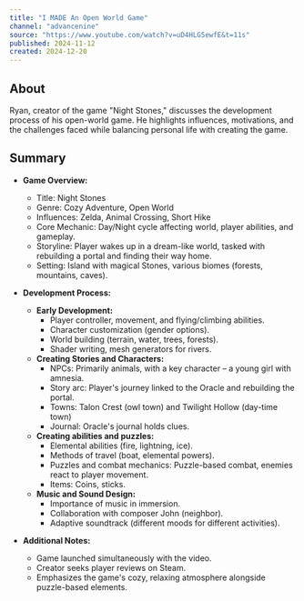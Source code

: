 ```yaml
---
title: "I MADE An Open World Game"
channel: "advancenine"
source: "https://www.youtube.com/watch?v=uD4HLG5ewfE&t=11s"
published: 2024-11-12
created: 2024-12-20
---
```

## About
Ryan, creator of the game "Night Stones," discusses the development process of his open-world game.  He highlights influences, motivations, and the challenges faced while balancing personal life with creating the game.
## Summary
- **Game Overview:**
    * Title: Night Stones
    * Genre: Cozy Adventure, Open World
    * Influences: Zelda, Animal Crossing, Short Hike
    * Core Mechanic: Day/Night cycle affecting world, player abilities, and gameplay.
    * Storyline: Player wakes up in a dream-like world, tasked with rebuilding a portal and finding their way home.
    * Setting: Island with magical Stones, various biomes (forests, mountains, caves).

- **Development Process:**
    * **Early Development:**
        * Player controller, movement, and flying/climbing abilities.
        * Character customization (gender options).
        * World building (terrain, water, trees, forests).
        * Shader writing, mesh generators for rivers.
    * **Creating Stories and Characters:**
        * NPCs: Primarily animals, with a key character – a young girl with amnesia.
        * Story arc: Player's journey linked to the Oracle and rebuilding the portal.
        * Towns: Talon Crest (owl town) and Twilight Hollow (day-time town)
        * Journal: Oracle's journal holds clues.
    * **Creating abilities and puzzles:**
        * Elemental abilities (fire, lightning, ice).
        * Methods of travel (boat, elemental powers).
        * Puzzles and combat mechanics: Puzzle-based combat, enemies react to player movement.
        * Items: Coins, sticks.
    * **Music and Sound Design:**
        * Importance of music in immersion.
        * Collaboration with composer John (neighbor).
        * Adaptive soundtrack (different moods for different activities).

- **Additional Notes:**
    * Game launched simultaneously with the video.
    * Creator seeks player reviews on Steam.
    * Emphasizes the game's cozy, relaxing atmosphere alongside puzzle-based elements.